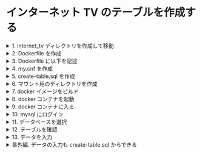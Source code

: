 # インターネット TV のテーブルを作成する

<details>
<summary>1. internet_tv ディレクトリを作成して移動</summary>
<div>

```sh
$ mkdir internet_tv && cd $_
```

</div>
</details>

<details>
<summary>2. Dockerfile を作成</summary>
<div>

```sh
$ touch Dockerfile
```

</div>
</details>

<details><summary>3. Dockerfile に以下を記述</summary>

<div>

```
FROM mysql:8.0.33
RUN microdnf install yum && \
yum install -y glibc-langpack-ja glibc-locale-source git && \
localedef -f UTF-8 -i ja_JP ja_JP.UTF-8
ENV LC_ALL=ja_JP.UTF-8
ENV LANG=ja_JP.UTF-8
COPY my.cnf /etc/mysql/conf.d
COPY create-table.sql /docker-entrypoint-initdb.d
ENV MYSQL_ROOT_PASSWORD=root
ENV MYSQL_DATABASE=internet_tv
```

- FROM mysql:8.0.33</summary><div>
mysql:8.0.33 をベースイメージとして使用する
つまり、mysql のバージョン 8.0.33 を使用するということ
</div></detailss>
- RUN microdnf install yum</summary><div>
microdnf を使用して yum をインストールする
microdnf は、yum の軽量版
</div></detailss>
- yum install -y glibc-langpack-ja glibc-locale-source git</summary><div>
glibc-langpack-ja、glibc-locale-source、git をインストールする
glibc-langpack-ja は、日本語ロケールをインストールするために必要
glibc-locale-source は、日本語ロケールをインストールするために必要
git は、git をインストールするために必要
</div></detailss>
- localedef -f UTF-8 -i ja_JP ja_JP.UTF-8</summary><div>
ja_JP.UTF-8 のロケールを作成する
これがないと日本語が文字化けする
</div></detailss>
- ENV LC_ALL=ja_JP.UTF-8, ENV LANG=ja_JP.UTF-8</summary><div>
環境変数 LC_ALL に ja_JP.UTF-8 を設定する
環境変数 LANG に ja_JP.UTF-8 を設定する
両方ないと日本語が入力できなかったりする
</div></detailss>
- COPY my.cnf /etc/mysql/conf.d</summary><div>
my.cnf を/etc/mysql/conf.d にコピーする
my.cnf は、mysql の設定ファイル
/etc/mysql/conf.d は、mysql の設定ファイルを配置するディレクトリ
</div></detailss>
- COPY create-table.sql /docker-entrypoint-initdb.d</summary><div>
create-table.sql を/docker-entrypoint-initdb.d にコピーする
create-table.sql は、テーブルを作成するための sql ファイル
/docker-entrypoint-initdb.d は、コンテナ起動時に実行される sql ファイルを配置するディレクトリ
</div></detailss>
- ENV MYSQL_ROOT_PASSWORD=root</summary><div>
環境変数 MYSQL_ROOT_PASSWORD に root を設定する
root は、mysql の root ユーザのパスワード
</div></detailss>
- ENV MYSQL_DATABASE=internet_tv</summary><div>
環境変数 MYSQL_DATABASE に internet_tv を設定する
internet_tv は、データベース名
</div></detailss>

</div></details>

<details><summary>4. my.cnf を作成</summary>

<div>

```
[client]

[mysqld]
character-set-server=utf8
skip-character-set-client-handshake
default-storage-engine=INNODB

[mysqldump]
default-character-set = utf8

[mysql]
```

</div>
</details>

<details><summary>5. create-table.sql を作成</summary>

<div>

```sql
CREATE TABLE Channel (
  Channel_ID INT NOT NULL PRIMARY KEY AUTO_INCREMENT,
  Channel_Name VARCHAR(50) NOT NULL UNIQUE
);

CREATE TABLE Genre (
  Genre_ID INT NOT NULL PRIMARY KEY AUTO_INCREMENT,
  Genre_Name VARCHAR(50) NOT NULL UNIQUE
);

CREATE TABLE Program (
  Program_ID INT NOT NULL PRIMARY KEY AUTO_INCREMENT,
  Genre_ID INT NOT NULL,
  Program_Name VARCHAR(50) NOT NULL,
  Program_Description VARCHAR(255) NOT NULL,
  FOREIGN KEY (Genre_ID) REFERENCES Genre(Genre_ID),
  INDEX(Program_Name)
);

CREATE TABLE Season (
  Season_ID INT NOT NULL PRIMARY KEY,
  Season_Name VARCHAR(50) NOT NULL
);

CREATE TABLE Episode (
  Episode_ID INT NOT NULL PRIMARY KEY AUTO_INCREMENT,
  Program_ID INT NOT NULL,
  Season_ID INT NOT NULL DEFAULT 0,
  Episode_number INT NOT NULL,
  Episode_Name VARCHAR(50) NOT NULL,
  Episode_Description VARCHAR(255) NOT NULL,
  Release_Date DATE NOT NULL,
  FOREIGN KEY (Program_ID) REFERENCES Program(Program_ID),
  FOREIGN KEY (Season_ID) REFERENCES Season(Season_ID),
  INDEX(Episode_Name)
);

CREATE TABLE Program_table (
  Episode_ID INT NOT NULL,
  Start_Time DATETIME NOT NULL,
  End_Time DATETIME NOT NULL,
  Channel_ID INT NOT NULL,
  Views_Count INT NOT NULL DEFAULT 0,
  PRIMARY KEY (Episode_ID, Channel_ID, Start_Time),
  FOREIGN KEY (Episode_ID) REFERENCES Episode(Episode_ID),
  FOREIGN KEY (Channel_ID) REFERENCES Channel(Channel_ID)
);
```

</div>
</details>

<details><summary>6. マウント用のディレクトリを作成</summary>

<div>

```sh
$ mkdir db
```

</div>
</details>

<details><summary>7. docker イメージをビルド</summary>

<div>
  
```sh
$ docker build -t internet_tv:v1 .
```

</div>
</details>

<details><summary>8. docker コンテナを起動</summary>

<div>
  
```sh
docker run -p 3306:3306 --name internet_tv -d -v "internet_tv/db:/var/lib/mysql" internet_tv:v1
```

</div>
</details>

<details><summary>9. docker コンテナに入る</summary>

<div>
  
```sh
$ docker exec -it internet_tv bin/bash
```

</div>
</details>

<details><summary>10. mysql にログイン</summary>

<div>

```sh
$ mysql -u root -p
```

Enter を押すとパスワード入力を求められるので、Dockerfile で設定したパスワードを入力する

</div>
</details>

<details><summary>11. データベースを選択</summary>

<div>

```sql
mysql> use internet_tv;
```

</div>
</details>

<details><summary>12. テーブルを確認</summary>

<div>

```sql
mysql> show tables;
```

ここで create-table.sql で入力したテーブルが出来ていれば OK

</div>
</details>

<details><summary>13. データを入力</summary>

<div>

```sql
mysql> INSERT INTO <テーブル名> (<カラム名1>, <カラム名2>, ...) VALUES (<値1>, <値2>, ...);
```

INSERT INTO でデータを入力する

</div>

</details>

<details><summary>番外編. データの入力も create-table.sql からできる</summary>

<div>
create-table.sqlでテーブルを作成したあと、INSERT TOを書いておくことで、コンテナ起動時にデータが入力される
</div>

</details>
